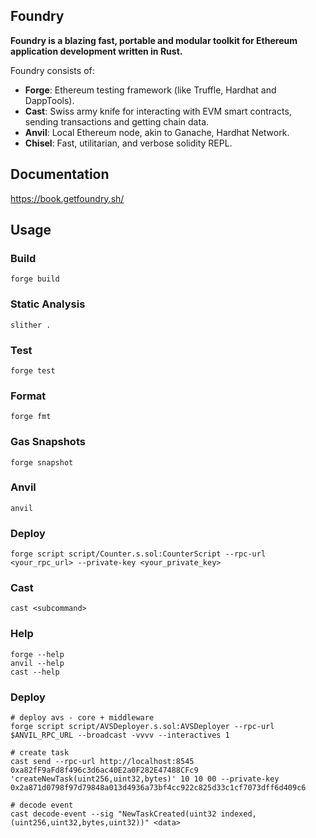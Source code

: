 ## Foundry

**Foundry is a blazing fast, portable and modular toolkit for Ethereum application development written in Rust.**

Foundry consists of:

-   **Forge**: Ethereum testing framework (like Truffle, Hardhat and DappTools).
-   **Cast**: Swiss army knife for interacting with EVM smart contracts, sending transactions and getting chain data.
-   **Anvil**: Local Ethereum node, akin to Ganache, Hardhat Network.
-   **Chisel**: Fast, utilitarian, and verbose solidity REPL.

## Documentation

https://book.getfoundry.sh/

## Usage

### Build

```shell
forge build
```

### Static Analysis

```shell
slither .
```

### Test

```shell
forge test
```

### Format

```shell
forge fmt
```

### Gas Snapshots

```shell
forge snapshot
```

### Anvil

```shell
anvil
```

### Deploy

```shell
forge script script/Counter.s.sol:CounterScript --rpc-url <your_rpc_url> --private-key <your_private_key>
```

### Cast

```shell
cast <subcommand>
```

### Help

```shell
forge --help
anvil --help
cast --help
```


### Deploy

```shell
# deploy avs - core + middleware
forge script script/AVSDeployer.s.sol:AVSDeployer --rpc-url $ANVIL_RPC_URL --broadcast -vvvv --interactives 1

# create task
cast send --rpc-url http://localhost:8545 0xa82fF9aFd8f496c3d6ac40E2a0F282E47488CFc9 'createNewTask(uint256,uint32,bytes)' 10 10 00 --private-key 0x2a871d0798f97d79848a013d4936a73bf4cc922c825d33c1cf7073dff6d409c6

# decode event
cast decode-event --sig "NewTaskCreated(uint32 indexed,(uint256,uint32,bytes,uint32))" <data>

```

